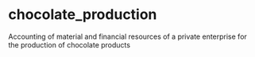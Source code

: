 # chocolate_production
Accounting of material and financial resources of a private enterprise for the production of chocolate products
